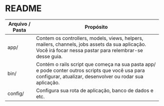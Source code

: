 # README
Arquivo / Pasta | Propósito
----|----
app/| Contem os controllers, models, views, helpers, mailers, channels, jobs assets da sua aplicação. Você irá focar nessa pastar para relembrar-se desse guia.
bin/| Contém o rails script que começa na sua pasta app/ e pode conter outros scripts que você usa para configurar, atualizar, desenvolver ou rodar sua aplicação.
config/ | Configura sua rota de aplicação, banco de dados e etc.